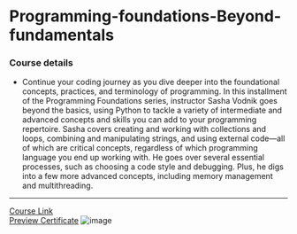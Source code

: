 # Programming-foundations-Beyond-fundamentals
### Course details
- Continue your coding journey as you dive deeper into the foundational concepts, practices, and terminology of programming. In this installment of the Programming Foundations series, instructor Sasha Vodnik goes beyond the basics, using Python to tackle a variety of intermediate and advanced concepts and skills you can add to your programming repertoire. Sasha covers creating and working with collections and loops, combining and manipulating strings, and using external code—all of which are critical concepts, regardless of which programming language you end up working with. He goes over several essential processes, such as choosing a code style and debugging. Plus, he digs into a few more advanced concepts, including memory management and multithreading.
---
[Course Link](https://www.linkedin.com/learning/programming-foundations-beyond-the-fundamentals/?resume=false)
<br>[Preview Certificate](https://www.linkedin.com/learning/certificates/ab77f3ee22d34dd7a49936ee3649757412fb39e877bd5fd8015b0994c9688111)
![image](https://github.com/MucahidDeveloper/Kalbonyan-Elmarsos/assets/127043807/1fad2ff4-a873-4d40-b5b9-fb1d58ca86da)
